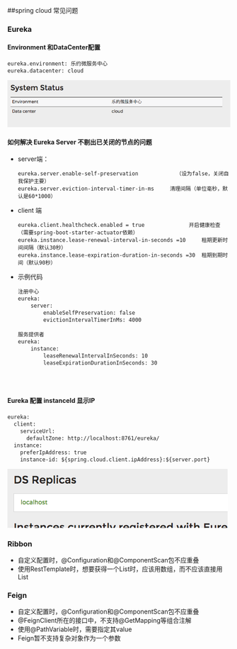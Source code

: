 ##spring cloud  常见问题



### Eureka

#### Environment 和DataCenter配置

```
eureka.environment: 乐约微服务中心
eureka.datacenter: cloud
```

![eureka-system](../images/eureka-system.png)



#### 如何解决 Eureka Server 不剔出已关闭的节点的问题

* server端：

  ```
  eureka.server.enable-self-preservation			（设为false，关闭自我保护主要）
  eureka.server.eviction-interval-timer-in-ms     清理间隔（单位毫秒，默认是60*1000）
  ```

* client 端

  ```
  eureka.client.healthcheck.enabled = true				开启健康检查（需要spring-boot-starter-actuator依赖）
  eureka.instance.lease-renewal-interval-in-seconds =10		租期更新时间间隔（默认30秒）
  eureka.instance.lease-expiration-duration-in-seconds =30  租期到期时间（默认90秒）
  ```

* 示例代码

  ```
  注册中心
  eureka:
      server:
          enableSelfPreservation: false
          evictionIntervalTimerInMs: 4000

  服务提供者
  eureka:
      instance:
          leaseRenewalIntervalInSeconds: 10
          leaseExpirationDurationInSeconds: 30


  ```

  ​

#### Eureka 配置 instanceId 显示IP

```
eureka:
  client:
    serviceUrl:
      defaultZone: http://localhost:8761/eureka/
  instance:
    preferIpAddress: true
    instance-id: ${spring.cloud.client.ipAddress}:${server.port}

```

![eureka-ip](../images/eureka-ip.png)







### Ribbon



* 自定义配置时，@Configuration和@ComponentScan包不应重叠
* 使用RestTemplate时，想要获得一个List时，应该用数组，而不应该直接用List



### Feign

*  自定义配置时，@Configuration和@ComponentScan包不应重叠
* @FeignClient所在的接口中，不支持@GetMapping等组合注解
* 使用@PathVariable时，需要指定其value
* Feign暂不支持复杂对象作为一个参数

